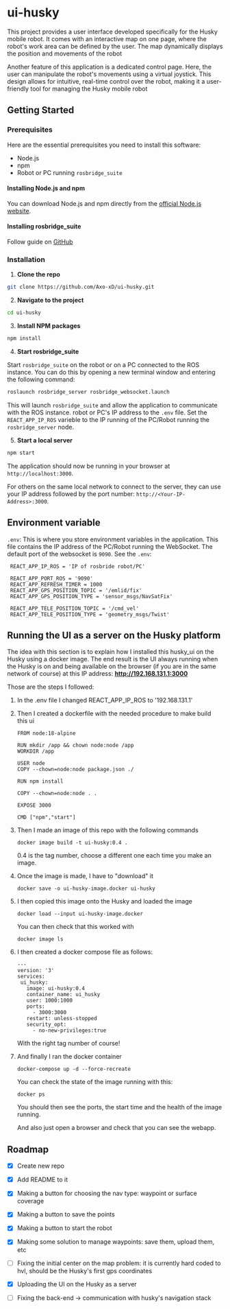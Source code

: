 # ui-husky

This project provides a user interface developed specifically for the Husky mobile robot. It comes with an interactive map on one page, where the robot's work area can be defined by the user. The map dynamically displays the position and movements of the robot

Another feature of this application is a dedicated control page. Here, the user can manipulate the robot's movements using a virtual joystick. This design allows for intuitive, real-time control over the robot, making it a user-friendly tool for managing the Husky mobile robot

## Getting Started

### Prerequisites

Here are the essential prerequisites you need to install this software:

- Node.js
- npm
- Robot or PC running `rosbridge_suite`

#### Installing Node.js and npm

You can download Node.js and npm directly from the [official Node.js website](https://nodejs.org).

#### Installing rosbridge_suite

Follow guide on [GitHub](https://github.com/RobotWebTools/rosbridge_suite)

### Installation

1. **Clone the repo**

```bash
git clone https://github.com/Axo-xD/ui-husky.git
```
2. **Navigate to the project**

```bash
cd ui-husky
```
3. **Install NPM packages**

```bash
npm install
```

4. **Start rosbridge_suite**

Start `rosbridge_suite` on the robot or on a PC connected to the ROS instance. You can do this by opening a new terminal window and entering the following command:

```bash
roslaunch rosbridge_server rosbridge_websocket.launch
```
This will launch `rosbridge_suite` and allow the application to communicate with the ROS instance.
robot or PC's IP address to the `.env` file. Set the `REACT_APP_IP_ROS` varieble to the IP running of the PC/Robot running the `rosbridge_server` node.

5. **Start a local server**

```bash
npm start
```
The application should now be running in your browser at `http://localhost:3000`.

For others on the same local network to connect to the server, they can use your IP address followed by the port number: `http://<Your-IP-Address>:3000`.

## Environment variable

`.env`: This is where you store environment variables in the application. This file contains the IP address of the PC/Robot running the WebSocket. The default port of the websocket is `9090`. See the `.env`:
 ```
  REACT_APP_IP_ROS = 'IP of rosbride robot/PC'

  REACT_APP_PORT_ROS = '9090'
  REACT_APP_REFRESH_TIMER = 1000
  REACT_APP_GPS_POSITION_TOPIC = '/emlid/fix'
  REACT_APP_GPS_POSITION_TYPE = 'sensor_msgs/NavSatFix'

  REACT_APP_TELE_POSITION_TOPIC = '/cmd_vel'
  REACT_APP_TELE_POSITION_TYPE = 'geometry_msgs/Twist'
  ```

## Running the UI as a server on the Husky platform 

The idea with this section is to explain how I installed this husky_ui on the Husky using a docker image. The end result is the UI always running when the Husky is on and being available on the browser (if you are in the same network of course) at this IP address: **http://192.168.131.1:3000**

Those are the steps I followed: 
1. In the .env file I changed REACT_APP_IP_ROS to '192.168.131.1'
2. Then I created a dockerfile with the needed procedure to make build this ui
   ```
   FROM node:18-alpine

   RUN mkdir /app && chown node:node /app
   WORKDIR /app
   
   USER node
   COPY --chown=node:node package.json ./
   
   RUN npm install
   
   COPY --chown=node:node . .
   
   EXPOSE 3000
   
   CMD ["npm","start"]

   ``` 
4. Then I made an image of this repo with the following commands
   ```
   docker image build -t ui-husky:0.4 .
   ```
   0.4 is the tag number, choose a different one each time you make an image.
5. Once the image is made, I have to "download" it
   ```
   docker save -o ui-husky-image.docker ui-husky
   ``` 
6. I then copied this image onto the Husky and loaded the image 
   ```
   docker load --input ui-husky-image.docker 
   ```
   You can then check that this worked with
   ```
   docker image ls
   ```
8. I then created a docker compose file as follows:
   ```
   ---
   version: '3'
   services:
    ui_husky:
      image: ui-husky:0.4
      container_name: ui_husky
      user: 1000:1000
      ports:
        - 3000:3000
      restart: unless-stopped
      security_opt:
        - no-new-privileges:true
   ```
   With the right tag number of course!
9. And finally I ran the docker container
   ```
   docker-compose up -d --force-recreate
   ```
   You can check the state of the image running with this:
   ```
   docker ps
   ```
   You should then see the ports, the start time and the health of the image running.
   
   And also just open a browser and check that you can see the webapp. 


## Roadmap
- [x] Create new repo
- [x] Add README to it
- [x] Making a button for choosing the nav type: waypoint or surface coverage
- [x] Making a button to save the points
- [x] Making a button to start the robot
- [x] Making some solution to manage waypoints: save them, upload them, etc
- [ ] Fixing the initial center on the map problem: it is currently hard coded to hvl, should be the Husky's first gps coordinates
- [x] Uploading the UI on the Husky as a server
- [ ] Fixing the back-end -> communication with husky's navigation stack



